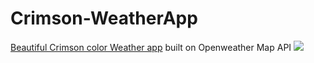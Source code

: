# Crimson-WeatherApp
<a href = "https://crimsonweather.netlify.app/">Beautiful Crimson color Weather app</a> built on Openweather Map API
<img src = "https://user-images.githubusercontent.com/119485192/232747118-a1e194f8-308e-4b80-9feb-8b0f6318010f.PNG" />
